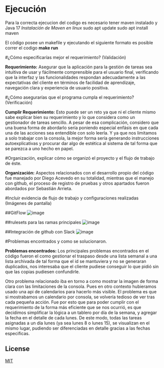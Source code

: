 # Ejecución
Para la correcta ejecucion del codigo es necesario tener maven instalado y Java 17
*Instalación de Maven en linux*
sudo apt update
sudo apt install maven

El código posee un makefile y ejecutando el siguiente formato es posible correr  el codigo
**make run**

#¿Cómo especificarías mejor el requerimiento? (Validación)

**Requerimiento:** Asegurar que la aplicación para la gestión de tareas sea intuitiva de usar y fácilmente comprensible para el usuario final, verificando que la interfaz y las funcionalidades respondan adecuadamente a las expectativas del cliente en términos de 
facilidad de aprendizaje, navegación clara y experiencia de usuario positiva.

#¿Cómo asegurarías que el programa cumpla el requerimiento? (Verificación)

**Cumplir Requerimiento:** Esto puede ser un reto ya que ni el cliente mismo sabe explicar bien su requerimiento y lo que considera como un gestionador de tareas sencillo. A pesar de esa complicación, considero que una buena forma de abordarlo sería poniendo 
especial enfásis en que cada una de las acciones sea entendible con solo leerla. Y ya que nos limitamos a solo trabajar con la consola, la mejor forma sería generando instrucciones autoexplicativas y procurar dar algo de estética al sistema de tal forma que se 
parezca a uno hecho en papel.

#Organización, explicar cómo se organizó el proyecto y el flujo de trabajo de éste.

**Organización:** Aspectos relacionados con el desarrollo propio del código fue manejado por Diego Acevedo en su totalidad, mientras que el manejo con github, el proceso de registro de pruebas y otros apartados fueron abordados por Sebastián Arrieta.

#Incluir evidencia de flujo de trabajo y configuraciones realizadas (Imágenes de pantalla)

##GitFlow
![image](https://github.com/user-attachments/assets/8c8c9823-2852-47f9-af34-31cc15053529)

##rulesets para las ramas principales
![image](https://github.com/user-attachments/assets/cc556909-c7e3-47d4-8460-6c2afff026d3)

##Integración de github con Slack
![image](https://github.com/user-attachments/assets/799a6c52-8fab-41ef-9069-fc1e5bf3d470)


#Problemas encontrados y como se solucionaron.

**Problemas encontrados:** Los principales problemas encontrados en el código fueron el como gestionar el traspaso desde una lista semanal a una lista archivada de tal forma que el id se mantuviera y no se generaran duplicados, 
nos interesaba que el cliente pudiese conseguir lo que pidió sin que las copias pudiesen confundirle.

Otro problema relacionado iba en torno a como mostrar la imagen de forma clara con las limitaciones de la consola. Pues en otro contexto hubieramos usado una api de calendarios para hacerlo más visible. 
El problema es que si mostrabamos un calendario por consola, se volvería tedioso de ver tras cada pequeña acción. Fue por esto que para poder cumplir con el requerimiento de la forma más eficiente que se nos ocurrió, 
es que decidimos simplificar la lógica a un tablero por día de la semana, y agregar la fecha en el detalle de cada lunes. De este modo, todas las tareas asignadas a un día lunes (ya sea lunes 8 o lunes 15), se visualizan en el mismo lugar, 
pudiendo ser diferenciadas en detalle gracias a las fechas especificas.

## License

[MIT](https://choosealicense.com/licenses/mit/)
